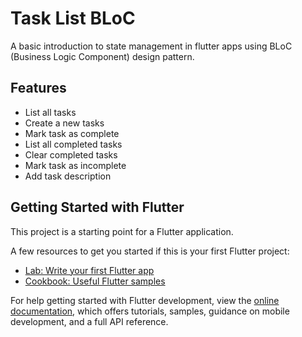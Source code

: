 # Task List BLoC

A basic introduction to state management in flutter apps using BLoC (Business Logic Component) design pattern.

## Features

- List all tasks
- Create a new tasks
- Mark task as complete
- List all completed tasks
- Clear completed tasks
- Mark task as incomplete
- Add task description

## Getting Started with Flutter

This project is a starting point for a Flutter application.

A few resources to get you started if this is your first Flutter project:

- [Lab: Write your first Flutter app](https://docs.flutter.dev/get-started/codelab)
- [Cookbook: Useful Flutter samples](https://docs.flutter.dev/cookbook)

For help getting started with Flutter development, view the
[online documentation](https://docs.flutter.dev/), which offers tutorials,
samples, guidance on mobile development, and a full API reference.
